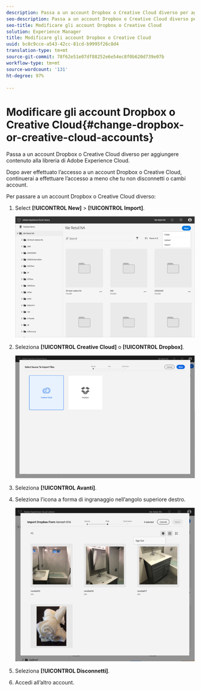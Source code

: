 ```yaml
---
description: Passa a un account Dropbox o Creative Cloud diverso per aggiungere contenuto alla libreria di Adobe Experience Cloud.
seo-description: Passa a un account Dropbox o Creative Cloud diverso per aggiungere contenuto alla libreria di Adobe Experience Cloud.
seo-title: Modificare gli account Dropbox o Creative Cloud
solution: Experience Manager
title: Modificare gli account Dropbox o Creative Cloud
uuid: bc8c9cce-a543-42cc-81cd-b9995f26c8d4
translation-type: tm+mt
source-git-commit: 78f62e51e07df88252e6e54ec8f0b620d739e07b
workflow-type: tm+mt
source-wordcount: '131'
ht-degree: 97%

---
```



# Modificare gli account Dropbox o Creative Cloud{#change-dropbox-or-creative-cloud-accounts}

Passa a un account Dropbox o Creative Cloud diverso per aggiungere contenuto alla libreria di Adobe Experience Cloud.

Dopo aver effettuato l’accesso a un account Dropbox o Creative Cloud, continuerai a effettuare l’accesso a meno che tu non disconnetti o cambi account.

Per passare a un account Dropbox o Creative Cloud diverso:

1. Select **[!UICONTROL New]** > **[!UICONTROL Import]**.

   ![](assets/library_new_folder_upload.png)

1. Seleziona **[!UICONTROL Creative Cloud]** o **[!UICONTROL Dropbox]**.

   ![](assets/library_import_cc.png)

1. Seleziona **[!UICONTROL Avanti]**.
1. Seleziona l’icona a forma di ingranaggio nell’angolo superiore destro.

   ![](assets/library_switch_accounts.png)

1. Seleziona **[!UICONTROL Disconnetti]**.
1. Accedi all’altro account.


